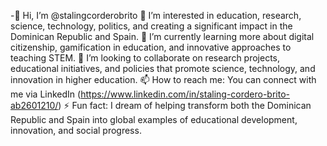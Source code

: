 -👋 Hi, I’m @stalingcorderobrito
👀 I’m interested in education, research, science, technology, politics, and creating a significant impact in the Dominican Republic and Spain.
🌱 I’m currently learning more about digital citizenship, gamification in education, and innovative approaches to teaching STEM.
💞️ I’m looking to collaborate on research projects, educational initiatives, and policies that promote science, technology, and innovation in higher education.
📫 How to reach me: You can connect with me via LinkedIn (https://www.linkedin.com/in/staling-cordero-brito-ab2601210/)
⚡ Fun fact: I dream of helping transform both the Dominican Republic and Spain into global examples of educational development, innovation, and social progress.

<!---
stalingcorderobrito/stalingcorderobrito is a ✨ special ✨ repository because its `README.md` (this file) appears on your GitHub profile.
You can click the Preview link to take a look at your changes.
--->
